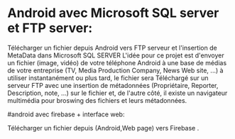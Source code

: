 # Android avec Microsoft SQL server et FTP server:
Télécharger un fichier depuis   Android vers FTP serveur et l'insertion de MetaData dans Microsoft SQL SERVER
L'idée pour ce projet est d'envoyer un fichier (image, vidéo) de votre téléphone Android à une base de médias de votre entreprise (TV, Media Production Company, News Web site, ...) à utiliser instantanément ou plus tard, le fichier sera Téléchargé sur un serveur FTP avec une insertion de métadonnées (Propriétaire, Reporter, Description, note, ...) sur le fichier et, de l'autre côté, il existe un navigateur multimédia pour broswing des fichiers et leurs métadonnées.

#android avec firebase + interface web:

Télécharger un fichier depuis (Android,Web page) vers Firebase .

